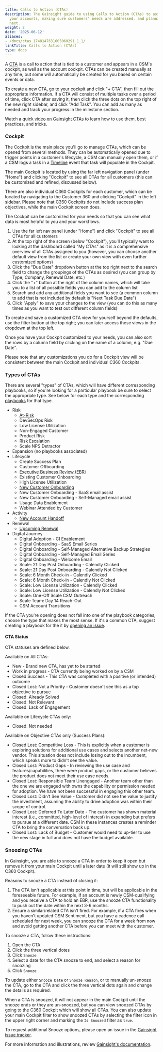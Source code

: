 ```yaml
---
title: Calls to Action (CTAs)
description: The Gainsight guide to using Calls to Action (CTAs) to assist you managing
  your accounts, making sure customers' needs are addressed, and planning for what's
  next.
weight: 2
date: '2025-06-12'
aliases:
- /docs/ctas_1748147631605060291_1_1/
linkTitle: Calls to Action (CTAs)
type: docs
---
```


A [CTA](https://support.gainsight.com/gainsight_nxt/04Cockpit_and_Playbooks/Cockpit_Version_-_Archived/About/Archived_CTAs%2C_Tasks%2C_and_Playbooks_Overview) is a call to action that is tied to a customer and appears in a CSM's cockpit, as well as the account cockpit. CTAs can be created manually at any time, but some will automatically be created for you based on certain events or data.

To create a new CTA, go to your cockpit and click "+ CTA", then fill out the appropriate information. If a CTA will consist of multiple tasks over a period of time, click CTA after saving it, then click the three dots on the top right of the new right sidebar, and click "Add Task". You can add as many as needed and track your progress in the milestone section.

Watch a quick [video on Gainsight CTAs](https://www.youtube.com/watch?v=qkjmTh3Qad4&feature=youtu.be) to learn how to use them, best practices, and tricks.

### Cockpit

The Cockpit is the main place you'll go to manage CTAs, which can be opened from several methods. They can be automatically opened due to trigger points in a customer's lifecycle, a CSM can manually open them, or if a CSM logs a task in a [Timeline](/handbook/customer-success/csm/gainsight/timeline/) event that task will populate in the Cockpit.

The main Cockpit is located by using the far left navigation panel (under "Home") and clicking "Cockpit" to see all CTAs for all customers (this can be customized and refined, discussed below).

There are also individual C360 Cockpits for each customer, which can be located by navigating to the Customer 360 and clicking "Cockpit" in the left sidebar. Please note that C360 Cockpits do not include success plan objectives, while the main Cockpit screen does.

The Cockpit can be customized for your needs so that you can see what data is most helpful to you and your workflows.

1. Use the far left nav panel (under "Home") and click "Cockpit" to see all CTAs for all customers
1. At the top right of the screen (below "Cockpit"), you'll typically want to looking at the dashboard called "My CTAs" as it is a comprehensive overview of all CTAs assigned to you (however, you can choose another default view from the list or create your own view with even further customized options)
1. Click the "Due Date" dropdown button at the top right next to the search field to change the groupings of the CTAs as desired (you can group by Type, Company, Renewal Date, etc.)
1. Click the "+" button at the right of the column names, which will take you to a list of all possible fields you can add to the column list
1. Search and add any additional fields you want to see (a common column to add that is not included by default is "Next Task Due Date")
1. Click "Apply" to save your changes to the view (you can do this as many times as you want to test out different column fields)

To create and save a customized CTA view for yourself beyond the defaults, use the filter button at the top right; you can later access these views in the dropdown at the top left.

Once you have your Cockpit customized to your needs, you can also sort the rows by a column field by clicking on the name of a column, e.g. "Due Date".

Please note that any customizations you do for a Cockpit view will be consistent between the main Cockpit and individual C360 Cockpits.

### Types of CTAs

There are several "types" of CTAs, which will have different corresponding playbooks, so if you're looking for a particular playbook be sure to select the appropriate type. See below for each type and the corresponding [playbooks](/handbook/customer-success/playbooks/) for that type.

- Risk
  - [At-Risk](/handbook/customer-success/csm/health-score-triage/#triage-cta)
  - DevSecOps Risk
  - Low License Utilization
  - Non-Engaged Customer
  - Product Risk
  - Risk Escalation
  - Scale NPS Detractor
- Expansion (no playbooks associated)
- Lifecycle
  - Create Success Plan
  - Customer Offboarding
  - [Executive Business Review (EBR)](/handbook/customer-success/csm/ebr/#how-to-prepare-an-ebr)
  - Existing Customer Onboarding
  - High License Utilization
  - [New Customer Onboarding](/handbook/customer-success/csm/onboarding/)
  - New Customer Onboarding - SaaS email assist
  - New Customer Onboarding - Self-Managed email assist
  - Usage Data Enablement
  - Webinar Attended by Customer
- Activity
  - [New Account Handoff](/handbook/customer-success/csm/account-handoff/#account-handoff-cta)
- Renewal
  - [Upcoming Renewal](/handbook/customer-success/csm/renewals/)
- Digital Journey
  - Digital Adoption - CI Enablement
  - Digital Onboarding - SaaS Email Series
  - Digital Onboarding - Self-Managed Alternative Backup Strategies
  - Digital Onboarding - Self-Managed Email Series
  - Digital Onboarding - Welcome Email
  - Scale: 21 Day Post Onboarding - Calendly Clicked
  - Scale: 21 Day Post Onboarding - Calendly Not Clicked
  - Scale: 6 Month Check-in - Calendly Clicked
  - Scale: 6 Month Check-in - Calendly Not Clicked
  - Scale: Low License Utilization - Calendly Clicked
  - Scale: Low License Utilization - Calendly Not Clicked
  - Scale: One-Off Scale CSM Outreach
  - Scale Team: Day 14 Reach-Out
  - CSM Account Transitions

If the CTA you're opening does not fall into one of the playbook categories, choose the type that makes the most sense. If it's a common CTA, suggest creating a playbook for the it by [opening an issue](https://gitlab.com/gitlab-com/sales-team/field-operations/sales-operations/-/boards/1731118?&label_name[]=gainsight).

#### CTA Status

CTA statuses are defined below.

Available on All CTAs:

- New - Brand new CTA, has yet to be started
- Work in progress - CTA currently being worked on by a CSM
- Closed Success - This CTA was completed with a positive (or intended) outcome
- Closed Lost: Not a Priority - Customer doesn't see this as a top objective to pursue
- Closed: Already Solved
- Closed: Not Relevant
- Closed: Lack of Engagement

Available on Lifecycle CTAs only:

- Closed: Not needed

Available on Objective CTAs only (Success Plans):

- Closed Lost: Competitive Loss - This is explicitly when a customer is exploring solutions for additional use cases and selects another net-new vendor. This situation does not include losing out to the incumbent, which speaks more to didn't see the value.
- Closed Lost: Product Gaps - In reviewing the use case and features/capabilities, there were product gaps, or the customer believes the product does not meet their use case needs.
- Closed Lost: Responsible Team Unengaged - Another team other than the one we are engaged with owns the capability or permission needed for adoption. We have not been successful in engaging this other team.
- Closed Lost: Didn't See Value - Customer did not see the value to justify the investment, assuming the ability to drive adoption was within their scope of control.
- Closed Lost: Deferred To Later Date - The customer has shown material interest (i.e., committed, high-level of interest) in expanding but prefers to pursue at a different date. CSM in these instances creates a reminder CTA to bring the conversation back up.
- Closed Lost: Lack of Budget - Customer would need to up-tier to use the new stage in full and does not have the budget available.

### Snoozing CTAs

In Gainsight, you are able to snooze a CTA in order to keep it open but remove it from your main Cockpit until a later date (it will still show up in the C360 Cockpit).

Reasons to snooze a CTA instead of closing it:

1. The CTA isn't applicable at this point in time, but will be applicable in the foreseeable future. For example, if an account is newly CSM-qualifying and you receive a CTA to hold an EBR, use the snooze CTA functionality to push out the date within the next 3-6 months.
1. Ensure a similar/related CTA isn't fired. For example, if a CTA fires when you haven't updated CSM Sentiment, but you have a cadence call scheduled for next week, you can snooze the CTA for a week from now and avoid getting another CTA before you can meet with the customer.

To snooze a CTA, follow these instructions:

1. Open the CTA
1. Click the three vertical dotes
1. Click `Snooze`
1. Select a date for the CTA snooze to end, and select a reason for snoozing
1. Click `Snooze`

To update either `Snooze Date` or `Snooze Reason`, or to manually un-snooze the CTA, go to the CTA and click the three vertical dots again and change the details as required.

When a CTA is snoozed, it will not appear in the main Cockpit until the snooze ends or they are un-snoozed, but you can view snoozed CTAs by going to the C360 Cockpit which will show all CTAs. You can also update your main Cockpit filter to show snoozed CTAs by selecting the filter icon in the upper right corner and marking the `Is Snoozed` filter as `true`.

To request additional Snooze options, please open an issue in the [Gainsight issue tracker](https://gitlab.com/gitlab-com/sales-team/field-operations/customer-success-operations/-/issues/new?issue%5Bassignee_id%5D=&issue%5Bmilestone_id%5D=).

For more information and illustrations, review [Gainsight's documentation](https://support.gainsight.com/gainsight_nxt/04Cockpit_and_Playbooks/Cockpit_Version_-_Archived/User_Guides/Archived_Using_Call_to_Action_(CTA)_and_Task_Detail_Views#How_to_Use_the_Snooze_Option).
